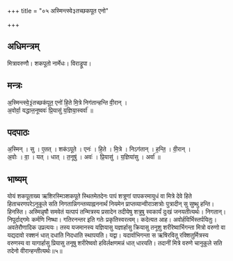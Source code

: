 +++
title = "०५ अस्मिन्त्स्वे३तच्छकपूत एनो"

+++
## अधिमन्त्रम्
मित्रावरुणौ। शकपूतो नार्मेधः। विराड्रूपा।

## मन्त्रः
अ॒स्मिन्त्स्वे॒३॒॑तच्छक॑पूत॒ एनो॑ हि॒ते मि॒त्रे निग॑तान्हन्ति वी॒रान् ।  
अ॒वोर्वा॒ यद्धात्त॒नूष्ववः॑ प्रि॒यासु॑ य॒ज्ञिया॒स्वर्वा॑ ॥

## पदपाठः
अ॒स्मिन् । सु । ए॒तत् । शक॑ऽपूते । एनः॑ । हि॒ते । मि॒त्रे । निऽग॑तान् । ह॒न्ति॒ । वी॒रान् ।  
अ॒वोः । वा॒ । यत् । धात् । त॒नूषु॑ । अवः॑ । प्रि॒यासु॑ । य॒ज्ञिया॑सु । अर्वा॑ ॥

## भाष्यम्
योयं शकपूताख्य ऋशिरस्मिञ्शकपूते स्थितमेतदेनः पापं शत्रूणां पापकरमायुधं वा मित्रे देवे हिते हिताचरणपरेऽनुकूले सति निगतान्निगन्तव्याह्नननार्थं नियमेन प्राप्तव्यान्वीराञ्शत्रोः पुत्रादीन् सु सुष्थु हन्ति। हिनस्ति। अस्मिन्नृषौ समवेतं यत्पापं तन्मित्रस्य प्रसादेन तदीयेषु शत्रुषु स्वकार्यं दुःखं जनयतीत्यर्थः। निगतान्। निपूर्दाद्गमेः कर्मणि निष्था। गतिरनन्तर इति गतेः प्रकृतिस्वरत्वम्। कदेत्यत आह। अवोर्हविर्भिस्तर्पयितुः। अवतेरौणादिक उप्रत्ययः। तस्य यजमानस्य यज्ञियासु यज्ञार्हासु क्रियासु तनूशु शरीरेष्वार्भिगन्ता मित्रो वरुणो वा यद्यदावो रक्शनं धात् दधाति निदधाति स्थापयति। यद्वा। यदार्वाभिगन्ता स ऋषिरवितू रक्शितुर्मित्रस्य वरुणस्य वा यागार्हासु प्रियासु तनूषु शरीरेष्ववो हविर्लक्षणमन्नं धात् धारयति। तदानीं मित्रे वरुणे चानुकूले सति तदेनो वीरान्हन्तीत्यर्थः॥५॥